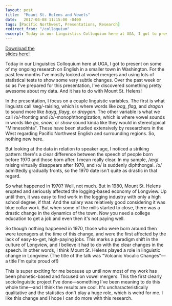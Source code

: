 ```yaml
---
layout: post
title:  "Mount St. Helens and Vowels"
date:   2017-04-08 11:15:00 -0400
tags: [Pacific Northwest, Presentations, Research]
redirect_from: "/colloquium"
excerpt: Today in our Linguistics Colloquium here at UGA, I got to present on some of my ongoing research on English in a smaller town in Washington. For the past few months I've mostly looked at vowel mergers and using lots of statistical tests to show some very subtle changes. Over the past week or so as I've prepared for this presentation, I've discovered something pretty awesome about my data. And it has to do with Mount St. Helens!
---
```


<div class="biglink"><a href="/downloads/170407-Colloquium.pdf" title="download Colloquium PDF" class="nodot">Download the <br />slides here!</a></div>

Today in our Linguistics Colloquium here at UGA, I got to present on some of my ongoing research on English in a smaller town in Washington. For the past few months I've mostly looked at vowel mergers and using lots of statistical tests to show some very subtle changes. Over the past week or so as I've prepared for this presentation, I've discovered something pretty awesome about my data. And it has to do with Mount St. Helens!

In the presentation, I focus on a couple linguistic variables. The first is what linguists call /æg/-raising, which is where words like *bag*, *flag*, and *dragon* to sound more like *bayg*, *flayg*, or *draygon*. The other variable is what we call /o/-fronting and /o/-monophthongization, which is where vowel sounds in words like *go*, *snow*, or *show* sound kinda like they would in stereotypical "Minnesohhta". These have been studied extensively by researchers in the West regarding Pacific Northwest English and surrounding regions. So, nothing new here. 

But looking at the data in relation to speaker age, I noticed a striking pattern: there's a clear difference between the speech of people born before 1970 and those born after. I mean really clear. In my sample, /æg/ raising virtually disappears after 1970, and /o/ is suddenly diphthongal. /o/ admittedly gradually fronts, so the 1970 date isn't quite as drastic in that regard. 

So what happened in 1970? Well, not much. But in 1980, Mount St. Helens erupted and seriously affected the logging-based economy of Longview. Up until then, it was easy to find work in the logging industry with only a high school degree, if that. And the salary was relatively good considering it was blue collar work. But when some of the mills started to close, there was a drastic change in the dynamics of the town. Now you need a college education to get a job and even then it's not paying well. 

So though nothing happened in 1970, those who were born around then were teenagers at the time of this change, and were the first affected by the lack of easy-to-get, high-paying jobs. This marks a paradigm shift in the culture of Longview, and I believe it had to do with the clear changes in the speech. In other words, I think Mount St. Helens played a role in linguistic change in Longview. (The title of the talk was "Volcanic Vocalic Changes"—a title I'm quite proud of!)

This is super exciting for me because up until now most of my work has been phonetic-based and focused on vowel mergers. This the first clearly sociolinguistic project I've done—something I've been meaning to do this whole time—and I think the results are cool. It's uncharacteristically qualitative and the statistics don't play a huge role, which is weird for me. I like this change and I hope I can do more with this research.
